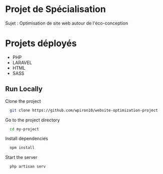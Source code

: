 

# Projet de Spécialisation 

Sujet : Optimisation de site web autour de l'éco-conception


# Projets déployés

- PHP 
- LARAVEL
- HTML
- SASS


## Run Locally

Clone the project

```bash
  git clone https://github.com/wpiron10/website-optimization-project
```

Go to the project directory

```bash
  cd my-project
```

Install dependencies

```bash
  npm install
```

Start the server

```bash
  php artisan serv
```

